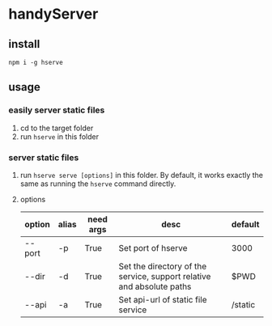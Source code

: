 # handyServer

## install

`npm i -g hserve`

## usage

### easily server static files

1. cd to the target folder
2. run `hserve` in this folder

### server static files

1. run `hserve serve [options]` in this folder. By default, it works exactly the same as running the `hserve` command directly.

2. options

    |option|alias|need args|desc|default|
    |---|---|---|---|---|
    |--port|-p|True|Set port of hserve|3000|
    |--dir|-d|True|Set the directory of the service, support relative and absolute paths|$PWD|
    |--api|-a|True|Set api-url of static file service|/static|



